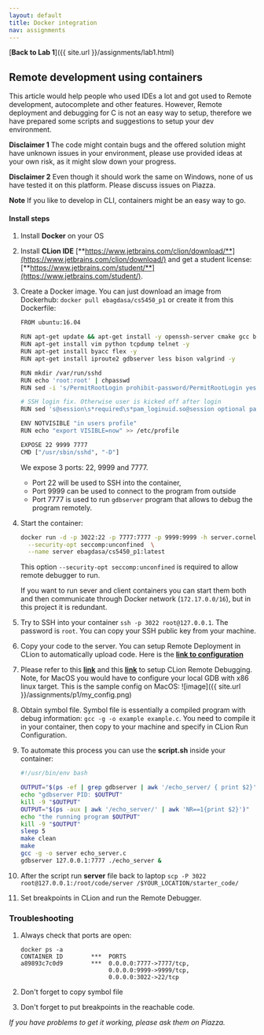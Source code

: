 ```yaml
---
layout: default
title: Docker integration
nav: assignments
---
```


[**Back to Lab 1**]({{ site.url }}/assignments/lab1.html)

## Remote development using containers

This article would help people who used IDEs a lot and got used to Remote development, autocomplete and other features. However, Remote deployment and debugging for C is not an easy way to setup, therefore we have prepared some scripts and suggestions to setup your dev environment.

**Disclaimer 1** The code might contain bugs and the offered solution might have unknown issues in your environment, please use provided ideas at your own risk, as it might slow down your progress.

**Disclaimer 2** Even though it should work the same on Windows, none of us have tested it on this platform. Please discuss issues on Piazza.

**Note**
If you like to develop in CLI, containers might be an easy way to go.

#### Install steps

1.  Install **Docker** on your OS
2.  Install **CLion IDE** [**https://www.jetbrains.com/clion/download/**](https://www.jetbrains.com/clion/download/) and get a student license: [**https://www.jetbrains.com/student/**](https://www.jetbrains.com/student/).
3.  Create a Docker image. You can just download an image from Dockerhub: `docker pull ebagdasa/cs5450_p1` or create it from this Dockerfile:

    ~~~ bash
    FROM ubuntu:16.04

    RUN apt-get update && apt-get install -y openssh-server cmake gcc build-essential
    RUN apt-get install vim python tcpdump telnet -y
    RUN apt-get install byacc flex -y
    RUN apt-get install iproute2 gdbserver less bison valgrind -y

    RUN mkdir /var/run/sshd
    RUN echo 'root:root' | chpasswd
    RUN sed -i 's/PermitRootLogin prohibit-password/PermitRootLogin yes/' /etc/ssh/sshd_config

    # SSH login fix. Otherwise user is kicked off after login
    RUN sed 's@session\s*required\s*pam_loginuid.so@session optional pam_loginuid.so@g' -i /etc/pam.d/sshd

    ENV NOTVISIBLE "in users profile"
    RUN echo "export VISIBLE=now" >> /etc/profile

    EXPOSE 22 9999 7777
    CMD ["/usr/sbin/sshd", "-D"]
    ~~~

    We expose 3 ports: 22, 9999 and 7777.
    * Port 22 will be used to SSH into the container,
    * Port 9999 can be used to connect to the program from outside
    * Port 7777 is used to run `gdbserver` program that allows to debug the program remotely.

4.  Start the container:

    ~~~ bash
    docker run -d -p 3022:22 -p 7777:7777 -p 9999:9999 -h server.cornell.edu  \
      --security-opt seccomp:unconfined  \
      --name server ebagdasa/cs5450_p1:latest
    ~~~

    This option `--security-opt seccomp:unconfined` is required to allow remote debugger to run.

    If you want to run sever and client containers you can start them both and then communicate through Docker network (`172.17.0.0/16`), but in this project it is redundant.

6.  Try to SSH into your container `ssh -p 3022 root@127.0.0.1`. The password is `root`. You can copy your SSH public key from your machine.

6.  Copy your code to the server. You can setup Remote Deployment in CLion to automatically upload code. Here is the [**link to configuration**](https://www.jetbrains.com/help/clion/2016.1/creating-a-remote-server-configuration.html)

6.  Please refer to this [**link**](https://blog.jetbrains.com/clion/2016/07/clion-2016-2-eap-remote-gdb-debug/) and this [**link**](https://blog.jetbrains.com/clion/2016/11/clion-2016-3-eap-remote-gdb-debug-udl-rename-and-code-analysis-fixes/) to setup CLion Remote Debugging. Note, for MacOS you would have to configure your local GDB with x86 linux target.
This is the sample config on MacOS:
![image]({{ site.url }}/assignments/p1/my_config.png)

7.  Obtain symbol file. Symbol file is essentially a compiled program with debug information: `gcc -g -o example example.c`. You need to compile it in your container, then copy to your machine and specify in CLion Run Configuration.

8.  To automate this process you can use the **script.sh** inside your container:

    ~~~ bash
    #!/usr/bin/env bash

    OUTPUT="$(ps -ef | grep gdbserver | awk '/echo_server/ { print $2}')"
    echo "gdbserver PID: $OUTPUT"
    kill -9 "$OUTPUT"
    OUTPUT="$(ps -aux | awk '/echo_server/' | awk 'NR==1{print $2}')"
    echo "the running program $OUTPUT"
    kill -9 "$OUTPUT"
    sleep 5
    make clean
    make
    gcc -g -o server echo_server.c
    gdbserver 127.0.0.1:7777 ./echo_server &
    ~~~

9.  After the script run **server** file back to laptop `scp -P 3022 root@127.0.0.1:/root/code/server /$YOUR_LOCATION/starter_code/`

10. Set breakpoints in CLion and run the Remote Debugger.

### Troubleshooting

1.  Always check that ports are open:

    ~~~
    docker ps -a
    CONTAINER ID        ***  PORTS
    a89893c7c0d9        ***  0.0.0.0:7777->7777/tcp,
                             0.0.0.0:9999->9999/tcp,
                             0.0.0.0:3022->22/tcp
    ~~~

2. Don't forget to copy symbol file
3. Don't forget to put breakpoints in the reachable code.


*If you have problems to get it working, please ask them on Piazza.*
